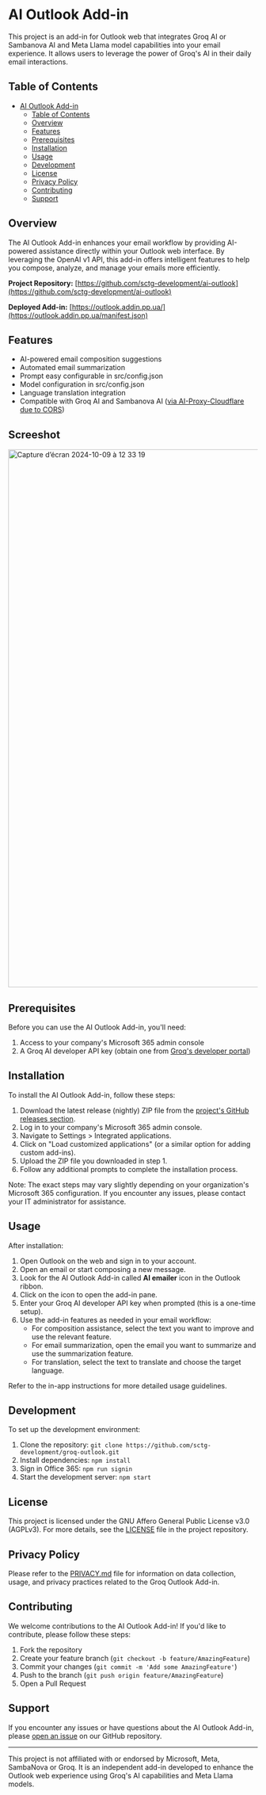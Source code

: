 # AI Outlook Add-in

This project is an add-in for Outlook web that integrates Groq AI or Sambanova AI and Meta Llama model capabilities into your email experience. It allows users to leverage the power of Groq's AI in their daily email interactions.

## Table of Contents

- [AI Outlook Add-in](#ai-outlook-add-in)
  - [Table of Contents](#table-of-contents)
  - [Overview](#overview)
  - [Features](#features)
  - [Prerequisites](#prerequisites)
  - [Installation](#installation)
  - [Usage](#usage)
  - [Development](#development)
  - [License](#license)
  - [Privacy Policy](#privacy-policy)
  - [Contributing](#contributing)
  - [Support](#support)

## Overview

The AI Outlook Add-in enhances your email workflow by providing AI-powered assistance directly within your Outlook web interface. By leveraging the OpenAI v1 API, this add-in offers intelligent features to help you compose, analyze, and manage your emails more efficiently.

**Project Repository:** [https://github.com/sctg-development/ai-outlook](https://github.com/sctg-development/ai-outlook)

**Deployed Add-in:** [https://outlook.addin.pp.ua/](https://outlook.addin.pp.ua/manifest.json)

## Features

- AI-powered email composition suggestions
- Automated email summarization
- Prompt easy configurable in src/config.json
- Model configuration in src/config.json
- Language translation integration
- Compatible with Groq AI and Sambanova AI ([via AI-Proxy-Cloudflare due to CORS](https://github.com/sctg-development/ai-proxy-cloudflare))

## Screeshot

<img width="1086" alt="Capture d’écran 2024-10-09 à 12 33 19" src="https://github.com/user-attachments/assets/3802ebe4-cf2e-4ee2-ba41-45dc27d94ddc">


## Prerequisites

Before you can use the AI Outlook Add-in, you'll need:

1. Access to your company's Microsoft 365 admin console
2. A Groq AI developer API key (obtain one from [Groq's developer portal](https://console.groq.com))

## Installation

To install the AI Outlook Add-in, follow these steps:

1. Download the latest release (nightly) ZIP file from the [project's GitHub releases section](https://github.com/sctg-development/ai-outlook/releases).
2. Log in to your company's Microsoft 365 admin console.
3. Navigate to Settings > Integrated applications.
4. Click on "Load customized applications" (or a similar option for adding custom add-ins).
5. Upload the ZIP file you downloaded in step 1.
6. Follow any additional prompts to complete the installation process.

Note: The exact steps may vary slightly depending on your organization's Microsoft 365 configuration. If you encounter any issues, please contact your IT administrator for assistance.

## Usage

After installation:

1. Open Outlook on the web and sign in to your account.
2. Open an email or start composing a new message.
3. Look for the AI Outlook Add-in called **AI emailer** icon in the Outlook ribbon.
4. Click on the icon to open the add-in pane.
5. Enter your Groq AI developer API key when prompted (this is a one-time setup).
6. Use the add-in features as needed in your email workflow:
   - For composition assistance, select the text you want to improve and use the relevant feature.
   - For email summarization, open the email you want to summarize and use the summarization feature.
   - For translation, select the text to translate and choose the target language.

Refer to the in-app instructions for more detailed usage guidelines.

## Development

To set up the development environment:

1. Clone the repository: `git clone https://github.com/sctg-development/groq-outlook.git`
2. Install dependencies: `npm install`
3. Sign in Office 365: `npm run signin`
4. Start the development server: `npm start`

## License

This project is licensed under the GNU Affero General Public License v3.0 (AGPLv3). For more details, see the [LICENSE](LICENSE.md) file in the project repository.

## Privacy Policy

Please refer to the [PRIVACY.md](PRIVACY.md) file for information on data collection, usage, and privacy practices related to the Groq Outlook Add-in.

## Contributing

We welcome contributions to the AI Outlook Add-in! If you'd like to contribute, please follow these steps:

1. Fork the repository
2. Create your feature branch (`git checkout -b feature/AmazingFeature`)
3. Commit your changes (`git commit -m 'Add some AmazingFeature'`)
4. Push to the branch (`git push origin feature/AmazingFeature`)
5. Open a Pull Request

## Support

If you encounter any issues or have questions about the AI Outlook Add-in, please [open an issue](https://github.com/sctg-development/ai-outlook/issues) on our GitHub repository.

---

This project is not affiliated with or endorsed by Microsoft, Meta, SambaNova or Groq. It is an independent add-in developed to enhance the Outlook web experience using Groq's AI capabilities and Meta Llama models.
